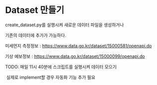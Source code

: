 # Dataset 만들기



create_dataset.py를 실행시켜 새로운 데이터 파일을 생성하거나 

기존의 데이터에 추가가 가능하다.



미세먼지 측정정보 : https://www.data.go.kr/dataset/15000581/openapi.do

기상 예보정보 : https://www.data.go.kr/dataset/15000099/openapi.do



TODO: 매일 11시 40분에 스크립트를 실행시켜 데이터 모으기

​	     실제로 implement할 경우 자동화 기능 추가 필요
